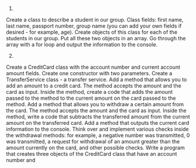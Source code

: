 1.
Create a class to describe a student in our group. Class fields: first name, last name, passport number, group name (you can add your own fields if desired - for example, age). Create objects of this class for each of the students in our group. Put all these two objects in an array. Go through the array with a for loop and output the information to the console.



2.
Create a CreditCard class with the account number and current account amount fields. Create one constructor with two parameters. Create a TransferService class - a transfer service. Add a method that allows you to add an amount to a credit card. The method accepts the amount and the card as input. Inside the method, create a code that adds the amount passed to the method to the current amount on the card passed to the method. Add a method that allows you to withdraw a certain amount from the card. The method accepts the amount and the card as input. Inside the method, write a code that subtracts the transferred amount from the current amount on the transferred card. Add a method that outputs the current card information to the console. Think over and implement various checks inside the withdrawal methods: for example, a negative number was transmitted, 0 was transmitted, a request for withdrawal of an amount greater than the amount currently on the card, and other possible checks. Write a program that creates three objects of the CreditCard class that have an account number and
